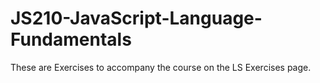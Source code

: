 # JS210-JavaScript-Language-Fundamentals
These are Exercises to accompany the course on the LS Exercises page.